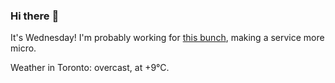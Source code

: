 ### Hi there :wave:

It's Wednesday! I'm probably working for [this bunch](https://github.com/kohofinancial), making a service more micro.

Weather in Toronto: overcast, at +9°C.
